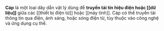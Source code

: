 **Cáp** là một loại dây dẫn vật lý dùng để **truyền tải tín hiệu điện hoặc [[dữ liệu]]** giữa các [[thiết bị điện tử]] hoặc [[máy tính]]. Cáp có thể truyền tải thông tin qua điện, ánh sáng, hoặc sóng điện từ, tùy thuộc vào công nghệ và ứng dụng cụ thể.
